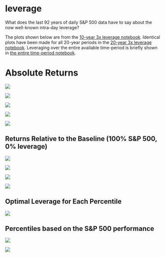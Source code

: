 # leverage
What does the last 92 years of daily S&amp;P 500 data have to say about the now well-known intra-day leverage?

The plots shown below are from the [10-year 3x leverage notebook](10yr-3x.ipynb). Identical plots have been made for all 20-year periods in the [20-year 3x leverage notebook](20yr-3x.ipynb). Leveraging over the entire available time-period is briefly shown in [the entire time-period notebook](entire_period.ipynb).



# Absolute Returns

![](plots/leverage-10yr-many_lev_curves.png)

![](plots/leverage-10yr-percentiles.png)

![](plots/leverage-10yr-returns_by_date.png)

![](plots/leverage-10yr-limited_percentiles.png)

![](plots/leverage-10yr-median.png)

## Returns Relative to the Baseline (100% S&P 500, 0% leverage)

![](plots/leverage-10yr-relative-percentiles.png)

![](plots/leverage-10yr-relative-returns_by_date.png)

![](plots/leverage-10yr-relative-limited_percentiles.png)

![](plots/leverage-10yr-relative-median.png)

## Optimal Leverage for Each Percentile

![](plots/leverage-10yr-optimal_leverage.png)


## Percentiles based on the S&P 500 performance

![](plots/leverage-10yr-basis-limited_percentiles.png)

![](plots/leverage-10yr-relative-basis-limited_percentiles.png)



